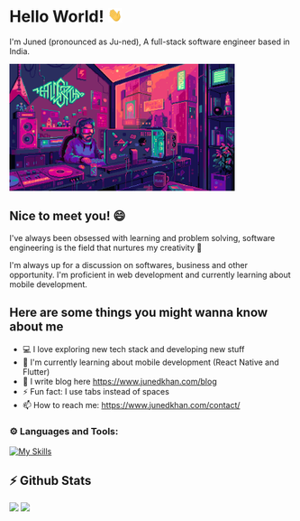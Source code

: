 # Hello World! <img alt="Hi" src="./static/Hi.gif" width="auto" height="25px" />

I'm Juned (pronounced as Ju-ned), A full-stack software engineer based in India.
<!-- <br /><br /> -->
<img  alt="aesthetic-coding-image" src="./static/aesthetic-coding.gif" width="400" height="auto" />

## Nice to meet you! 😄

I've always been obsessed with learning and problem solving, software engineering is the field that nurtures my creativity 🧠

I'm always up for a discussion on softwares, business and other opportunity. I'm proficient in web development and currently learning about mobile development.

##  Here are some things you might wanna know about me

- 💻 I love exploring new tech stack and developing new stuff
- 📖 I'm currently learning about mobile development (React Native and Flutter)
- 🌱 I write blog here https://www.junedkhan.com/blog
- ⚡ Fun fact: I use tabs instead of spaces
- 📫 How to reach me: https://www.junedkhan.com/contact/

### ⚙️ Languages and Tools:

[![My Skills](https://skillicons.dev/icons?i=js,ts,sass,bootstrap,tailwind,react,nodejs,nextjs,python,django,mongodb&theme=dark)](https://skillicons.dev)


## ⚡ Github Stats
<img height="170em" src="https://github-readme-stats.vercel.app/api?username=JunedKhan101&show_icons=false&hide_border=true&count_private=true&show_icons=true&theme=radical" />&nbsp;<img height="170em" src="https://github-readme-stats.vercel.app/api/top-langs/?username=JunedKhan101&hide=html,Jupyter%20Notebook&show_icons=true&hide_border=true&layout=compact&langs_count=6&theme=radical"/>
